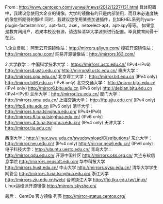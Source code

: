 
From : http://www.centoscn.com/yunwei/news/2012/1227/131.html
具体配置中，我建议您使用大企业的镜像。大学的镜像有的只是内部使用，而且未必速度快的像您所期待的那样
同时，我建议您使用某些加速插件，比如RHEL系列的yum-plugin-fastestmirror，apt-fast，axel，netselect-apt，apt-spy等等。
如果您是教育网用户，若果本校没有源，请选择清华大学源来进行配置。毕竟教育网骨干在此。

1.企业贡献：
阿里云开源镜像站：http://mirrors.aliyun.com/
搜狐开源镜像站：http://mirrors.sohu.com/
网易开源镜像站：http://mirrors.163.com/

2.大学教学：
中国科学技术大学：
https://mirrors.ustc.edu.cn/  (IPv4+IPv6)
http://mirrors4.ustc.edu.cn/
http://mirrors6.ustc.edu.cn/
重庆大学：
http://mirrors.cqu.edu.cn/
北京理工大学：
http://mirror.bit.edu.cn  (IPv4 only)
http://mirror.bit6.edu.cn  (IPv6 only)
北京交通大学：
http://mirror.bjtu.edu.cn  (IPv4 only)
http://mirror6.bjtu.edu.cn  (IPv6 only)
http://debian.bjtu.edu.cn  (IPv4+IPv6)
兰州大学：http://mirror.lzu.edu.cn/
厦门大学：http://mirrors.xmu.edu.cn/
上海交通大学：
http://ftp.sjtu.edu.cn/  (IPv4 only)
http://ftp6.sjtu.edu.cn  (IPv6 only)
清华大学：
http://mirrors.tuna.tsinghua.edu.cn/  (IPv4+IPv6)
http://mirrors.6.tuna.tsinghua.edu.cn/  (IPv6 only)
http://mirrors.4.tuna.tsinghua.edu.cn/  (IPv4 only)
天津大学：http://mirror.tju.edu.cn/

西南大学：http://linux.swu.edu.cn/swudownload/Distributions/
东北大学：
http://mirror.neu.edu.cn/  (IPv4 only)
http://mirror.neu6.edu.cn/  (IPv6 only)
电子科技大学：http://ubuntu.uestc.edu.cn/
青岛大学：http://mirror.qdu.edu.cn/
开源中国社区 http://mirrors.oss.org.cn/
大连东软信息学院   http://mirrors.neusoft.edu.cn/
华中科技大学  http://mirrors.hust.edu.cn/ 
中山大学  http://mirrors.sysu.edu.cn/ 
清华大学学生网管会   http://mirrors.tuna.tsinghua.edu.cn/
 浙江大学 http://mirrors.zju.edu.cn/web/
台湾淡江大学 http://ftp.tku.edu.tw/Linux/
Linux运维派开源镜像 http://mirrors.skyshe.cn/

最后：
CentOs 官方镜像 列表 http://mirror-status.centos.org/
